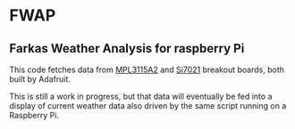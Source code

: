 # FWAP
## Farkas Weather Analysis for raspberry Pi

This code fetches data from [MPL3115A2](datasheets/MPL3115A2.pdf) and [Si7021](datasheets/Si7021.pdf) breakout boards, both built by Adafruit.

This is still a work in progress, but that data will eventually be fed into a display of current weather data also driven by the same script running on a Raspberry Pi.
